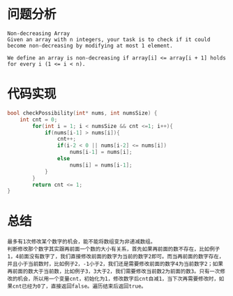 # 问题分析 #
    Non-decreasing Array
    Given an array with n integers, your task is to check if it could become non-decreasing by modifying at most 1 element.
    
    We define an array is non-decreasing if array[i] <= array[i + 1] holds for every i (1 <= i < n).
# 代码实现 #
```C
bool checkPossibility(int* nums, int numsSize) {
    int cnt = 0;
        for(int i = 1; i < numsSize && cnt <=1; i++){
            if(nums[i-1] > nums[i]){
                cnt++;
                if(i-2 < 0 || nums[i-2] <= nums[i])
                    nums[i-1] = nums[i];
                else
                    nums[i] = nums[i-1];
            }
        }
        return cnt <= 1;
}
```
# 总结 #
    最多有1次修改某个数字的机会，能不能将数组变为非递减数组。
    判断修改那个数字其实跟再前面一个数的大小有关系，首先如果再前面的数不存在，比如例子1，4前面没有数字了，我们直接修改前面的数字为当前的数字2即可。而当再前面的数字存在，并且小于当前数时，比如例子2，-1小于2，我们还是需要修改前面的数字4为当前数字2；如果再前面的数大于当前数，比如例子3，3大于2，我们需要修改当前数2为前面的数3。只有一次修改的机会，所以用一个变量cnt，初始化为1，修改数字后cnt自减1，当下次再需要修改时，如果cnt已经为0了，直接返回false。遍历结束后返回true。